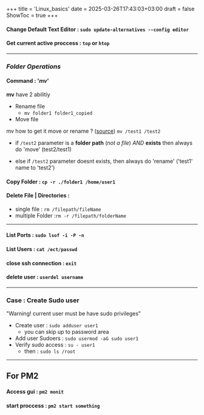 +++
title = 'Linux_basics'
date = 2025-03-26T17:43:03+03:00
draft = false
ShowToc = true
+++
#### Change Default Text Editor : `sudo update-alternatives --config editor`

#### Get current active proccess : `top` or `htop`

---

### _Folder Operations_

#### Command : '_mv_'
__mv__ have 2 abilitiy
- Rename file
  - `mv folder1 folder1_copied`
- Move file

mv how to get it move or rename ? ([source](https://unix.stackexchange.com/questions/61388/how-to-decide-that-mv-moves-into-a-directory-rather-than-replacing-directory/61402#61402)) 
`mv /test1 /test2`

- if `/test2` parameter is a **folder path** (_not a file_) _AND_ **exists** then always do 'move' (test2/test1)

- else if `/test2` parameter doesnt exists, then always do 'rename' ('test1' name to 'test2')

#### Copy Folder : `cp -r ./folder1 /home/user1`

#### Delete File | Directories : 
- single file : `rm /filepath/fileName`
- multiple Folder :`rm -r /filepath/folderName`

---

#### List Ports : `sudo lsof -i -P -n`

#### List Users : `cat /ect/passwd`

#### close ssh connection : `exit`

#### delete user : `userdel username`

--- 

### Case : Create Sudo user
"Warning! current user must be have sudo privileges"
- Create user : `sudo adduser user1`
  - you can skip up to password area
- Add user Sudoers : `sudo usermod -aG sudo user1`
- Verify sudo access : `su - user1`
  - then : `sudo ls /root`

---

## For PM2
#### Access gui : `pm2 monit`
#### start proccess : `pm2 start something`
